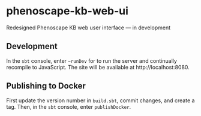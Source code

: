 # phenoscape-kb-web-ui
Redesigned Phenoscape KB web user interface — in development

## Development

In the `sbt` console, enter `~runDev` for to run the server and continually recompile to JavaScript. The site will be available at http://localhost:8080.

## Publishing to Docker

First update the version number in `build.sbt`, commit changes, and create a tag. Then, in the `sbt` console, enter `publishDocker`.
